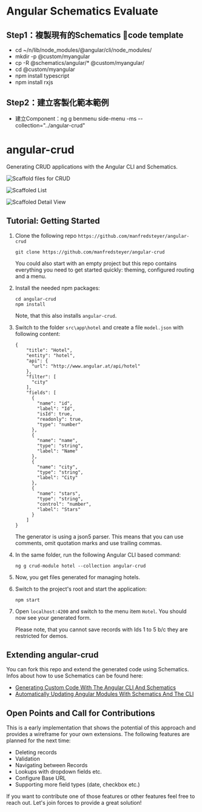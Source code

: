 # Angular Schematics Evaluate
## Step1：複製現有的Schematics code template
- cd ~/n/lib/node_modules/@angular/cli/node_modules/
- mkdir -p @custom/myangular
- cp -R @schematics/angular/* @custom/myangular/
- cd @custom/myangular
- npm install typescript
- npm install rxjs
## Step2：建立客製化範本範例
- 建立Component：ng g benmenu side-menu  -ms --collection="../angular-crud"

# angular-crud

Generating CRUD applications with the Angular CLI and Schematics.

![Scaffold files for CRUD](https://i.imgur.com/1XWTXRF.png)

![Scaffoled List](https://i.imgur.com/5bARUTm.png)

![Scaffoled Detail View](https://i.imgur.com/8XRkCjq.png)

## Tutorial: Getting Started 

1. Clone the following repo ``https://github.com/manfredsteyer/angular-crud``
    ```
    git clone https://github.com/manfredsteyer/angular-crud
    ```

   You could also start with an empty project but this repo contains everything you need to get started quickly: theming, configured routing and a menu.

2. Install the needed npm packages:

   ```
   cd angular-crud
   npm install
   ```

   Note, that this also installs ``angular-crud``.

3. Switch to the folder ``src\app\hotel`` and create a file ``model.json`` with following content:

    ```
    { 
        "title": "Hotel",
        "entity": "hotel",
        "api": {
          "url": "http://www.angular.at/api/hotel"
        },
        "filter": [
          "city"
        ],
        "fields": [
          {
            "name": "id",
            "label": "Id",
            "isId": true,
            "readonly": true,
            "type": "number"
          },
          {
            "name": "name",
            "type": "string",
            "label": "Name"
          },
          {
            "name": "city",
            "type": "string",
            "label": "City"
          },
          {
            "name": "stars",
            "type": "string",
            "control": "number",
            "label": "Stars"
          } 
        ]
    }
    ```

	The generator is using a json5 parser. This means that you can use comments, omit quotation marks and use trailing commas.  

4. In the same folder, run the following Angular CLI based command:

    ```
    ng g crud-module hotel --collection angular-crud 
    ```
5. Now, you get files generated for managing hotels.

6. Switch to the project's root and start the application:

    ```
    npm start
    ```

7. Open ``localhost:4200`` and switch to the menu item ``Hotel``. You should now see your generated form.

    Please note, that you cannot save  records with Ids 1 to 5 b/c they are restricted for demos.

## Extending angular-crud

You can fork this repo and extend the generated code using Schematics. Infos about how to use Schematics can be found here:

- [Generating Custom Code With The Angular CLI And Schematics](https://softwarearchitekt.at/post/2017/10/29/generating-custom-code-with-the-angular-cli-and-schematics.aspx)
- [Automatically Updating Angular Modules With Schematics And The CLI](https://softwarearchitekt.at/post/2017/12/01/generating-angular-code-with-schematics-part-ii-modifying-ngmodules.aspx)

## Open Points and Call for Contributions

This is a early implementation that shows the potential of this approach and provides a wireframe for your own extensions. The following features are planned for the next time:

- Deleting records
- Validation
- Navigating between Records
- Lookups with dropdown fields etc.
- Configure Base URL
- Supporting more field types (date, checkbox etc.)

If you want to contribute one of those features or other features feel free to reach out. Let's join forces to provide a great solution!

